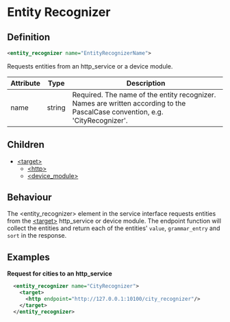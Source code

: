<span style="font-size: 2em">**Entity Recognizer**</span>

## Definition
```xml
<entity_recognizer name="EntityRecognizerName">
```

Requests entities from an http_service or a device module.

Attribute | Type | Description |
--- | --- | --- |
name | string | Required. The name of the entity recognizer. Names are written according to the PascalCase convention, e.g. 'CityRecognizer'. |


## Children

- [<target\>](/tdm_documentation/service_interface/children/target)
    - [<http\>](/tdm_documentation/service_interface/children/target)
    - [<device_module\>](/tdm_documentation/service_interface/children/target)


## Behaviour

The <entity_recognizer\> element in the service interface requests entities from the [<target\>](/tdm_documentation/service_interface/children/target) http_service or device module. The endpoint function will collect the entities and return each of the entities' `value`, `grammar_entry` and `sort` in the response. <!-- Include a LINK to entity_recognizer response in the API documentation -->


## Examples

**Request for cities to an http_service**

```xml
  <entity_recognizer name="CityRecognizer">
    <target>
      <http endpoint="http://127.0.0.1:10100/city_recognizer"/>
    </target>
  </entity_recognizer>
```

